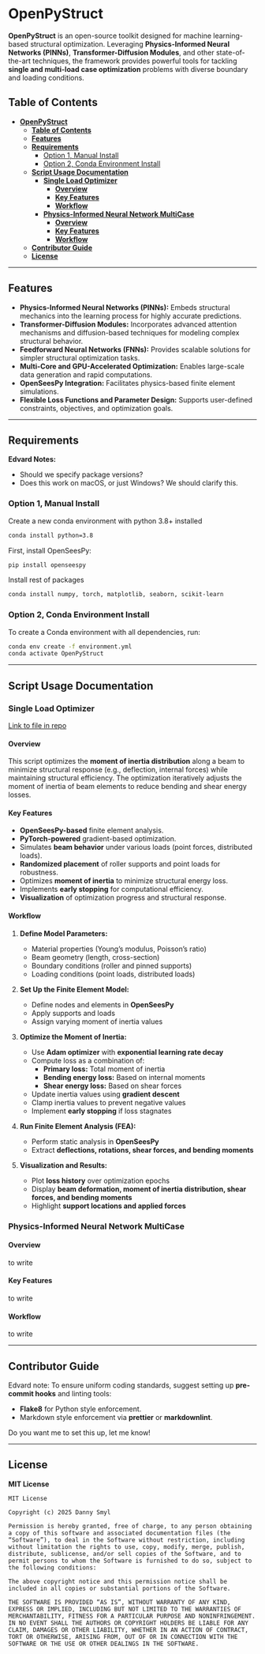 # **OpenPyStruct**

**OpenPyStruct** is an open-source toolkit designed for machine learning-based structural optimization. Leveraging **Physics-Informed Neural Networks (PINNs)**, **Transformer-Diffusion Modules**, and other state-of-the-art techniques, the framework provides powerful tools for tackling **single and multi-load case optimization** problems with diverse boundary and loading conditions.

## **Table of Contents**

- [**OpenPyStruct**](#openpystruct)
  - [**Table of Contents**](#table-of-contents)
  - [**Features**](#features)
  - [**Requirements**](#requirements)
    - [Option 1, Manual Install](#option-1-manual-install)
    - [Option 2, Conda Environment Install](#option-2-conda-environment-install)
  - [**Script Usage Documentation**](#script-usage-documentation)
    - [**Single Load Optimizer**](#single-load-optimizer)
      - [**Overview**](#overview)
      - [**Key Features**](#key-features)
      - [**Workflow**](#workflow)
    - [**Physics-Informed Neural Network MultiCase**](#physics-informed-neural-network-multicase)
      - [**Overview**](#overview-1)
      - [**Key Features**](#key-features-1)
      - [**Workflow**](#workflow-1)
  - [**Contributor Guide**](#contributor-guide)
  - [**License**](#license)

---

## **Features**

- **Physics-Informed Neural Networks (PINNs):** Embeds structural mechanics into the learning process for highly accurate predictions.
- **Transformer-Diffusion Modules:** Incorporates advanced attention mechanisms and diffusion-based techniques for modeling complex structural behavior.
- **Feedforward Neural Networks (FNNs):** Provides scalable solutions for simpler structural optimization tasks.
- **Multi-Core and GPU-Accelerated Optimization:** Enables large-scale data generation and rapid computations.
- **OpenSeesPy Integration:** Facilitates physics-based finite element simulations.
- **Flexible Loss Functions and Parameter Design:** Supports user-defined constraints, objectives, and optimization goals.

---

## **Requirements**

**Edvard Notes:**
- Should we specify package versions?
- Does this work on macOS, or just Windows? We should clarify this.

### Option 1, Manual Install

Create a new conda environment with python 3.8+ installed

```zsh
conda install python=3.8
```

First, install OpenSeesPy:

```zsh
pip install openseespy
```

Install rest of packages

```zsh
conda install numpy, torch, matplotlib, seaborn, scikit-learn
```



### Option 2, Conda Environment Install

To create a Conda environment with all dependencies, run:

```zsh
conda env create -f environment.yml
conda activate OpenPyStruct
```

---

## **Script Usage Documentation**

### **Single Load Optimizer**

 [Link to file in repo](./OpenPyStruct_BeamOpt.py)

#### **Overview**

This script optimizes the **moment of inertia distribution** along a beam to minimize structural response (e.g., deflection, internal forces) while maintaining structural efficiency. The optimization iteratively adjusts the moment of inertia of beam elements to reduce bending and shear energy losses.

#### **Key Features**

- **OpenSeesPy-based** finite element analysis.
- **PyTorch-powered** gradient-based optimization.
- Simulates **beam behavior** under various loads (point forces, distributed loads).
- **Randomized placement** of roller supports and point loads for robustness.
- Optimizes **moment of inertia** to minimize structural energy loss.
- Implements **early stopping** for computational efficiency.
- **Visualization** of optimization progress and structural response.

#### **Workflow**

1. **Define Model Parameters:**
   - Material properties (Young’s modulus, Poisson’s ratio)
   - Beam geometry (length, cross-section)
   - Boundary conditions (roller and pinned supports)
   - Loading conditions (point loads, distributed loads)

2. **Set Up the Finite Element Model:**
   - Define nodes and elements in **OpenSeesPy**
   - Apply supports and loads
   - Assign varying moment of inertia values

3. **Optimize the Moment of Inertia:**
   - Use **Adam optimizer** with **exponential learning rate decay**
   - Compute loss as a combination of:
     - **Primary loss:** Total moment of inertia
     - **Bending energy loss:** Based on internal moments
     - **Shear energy loss:** Based on shear forces
   - Update inertia values using **gradient descent**
   - Clamp inertia values to prevent negative values
   - Implement **early stopping** if loss stagnates

4. **Run Finite Element Analysis (FEA):**
   - Perform static analysis in **OpenSeesPy**
   - Extract **deflections, rotations, shear forces, and bending moments**

5. **Visualization and Results:**
   - Plot **loss history** over optimization epochs
   - Display **beam deformation, moment of inertia distribution, shear forces, and bending moments**
   - Highlight **support locations and applied forces**


### **Physics-Informed Neural Network MultiCase**

#### **Overview**

to write

#### **Key Features**

to write

#### **Workflow**

to write



---

## **Contributor Guide**

Edvard note: To ensure uniform coding standards, suggest setting up **pre-commit hooks** and linting tools:
- **Flake8** for Python style enforcement.
- Markdown style enforcement via **prettier** or **markdownlint**.

Do you want me to set this up, let me know!

---

## **License**

**MIT License**

```
MIT License

Copyright (c) 2025 Danny Smyl

Permission is hereby granted, free of charge, to any person obtaining a copy of this software and associated documentation files (the “Software”), to deal in the Software without restriction, including without limitation the rights to use, copy, modify, merge, publish, distribute, sublicense, and/or sell copies of the Software, and to permit persons to whom the Software is furnished to do so, subject to the following conditions:

The above copyright notice and this permission notice shall be included in all copies or substantial portions of the Software.

THE SOFTWARE IS PROVIDED “AS IS”, WITHOUT WARRANTY OF ANY KIND, EXPRESS OR IMPLIED, INCLUDING BUT NOT LIMITED TO THE WARRANTIES OF MERCHANTABILITY, FITNESS FOR A PARTICULAR PURPOSE AND NONINFRINGEMENT. IN NO EVENT SHALL THE AUTHORS OR COPYRIGHT HOLDERS BE LIABLE FOR ANY CLAIM, DAMAGES OR OTHER LIABILITY, WHETHER IN AN ACTION OF CONTRACT, TORT OR OTHERWISE, ARISING FROM, OUT OF OR IN CONNECTION WITH THE SOFTWARE OR THE USE OR OTHER DEALINGS IN THE SOFTWARE.
```